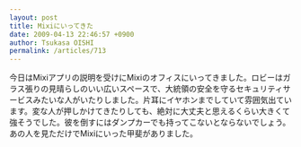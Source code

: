 ```yaml
---
layout: post
title: Mixiにいってきた
date: 2009-04-13 22:46:57 +0900
author: Tsukasa OISHI
permalink: /articles/713
---
```



今日はMixiアプリの説明を受けにMixiのオフィスにいってきました。ロビーはガラス張りの見晴らしのいい広いスペースで、大統領の安全を守るセキュリティサービスみたいな人がいたりしました。片耳にイヤホンまでしていて雰囲気出ています。変な人が押しかけてきたりしても、絶対に大丈夫と思えるくらい大きくて強そうでした。彼を倒すにはダンプカーでも持ってこないとならないでしょう。あの人を見ただけでMixiにいった甲斐がありました。  

